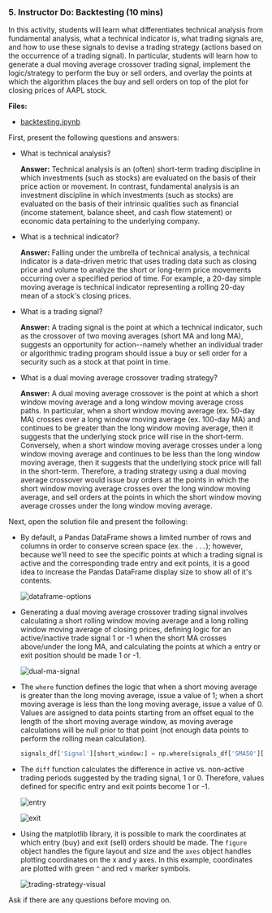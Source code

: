 ### 5. Instructor Do: Backtesting (10 mins)

In this activity, students will learn what differentiates technical analysis from fundamental analysis, what a technical indicator is, what trading signals are, and how to use these signals to devise a trading strategy (actions based on the occurrence of a trading signal). In particular, students will learn how to generate a dual moving average crossover trading signal, implement the logic/strategy to perform the buy or sell orders, and overlay the points at which the algorithm places the buy and sell orders on top of the plot for closing prices of AAPL stock.

**Files:**

* [backtesting.ipynb](Activities/04-Ins_Backtesting/Solved/backtesting.ipynb)

First, present the following questions and answers:

* What is technical analysis?

  **Answer:** Technical analysis is an (often) short-term trading discipline in which investments (such as stocks) are evaluated on the basis of their price action or movement. In contrast, fundamental analysis is an investment discipline in which investments (such as stocks) are evaluated on the basis of their intrinsic qualities such as financial (income statement, balance sheet, and cash flow statement) or economic data pertaining to the underlying company.

* What is a technical indicator?

  **Answer:** Falling under the umbrella of technical analysis, a technical indicator is a data-driven metric that uses trading data such as closing price and volume to analyze the short or long-term price movements occurring over a specified period of time. For example, a 20-day simple moving average is technical indicator representing a rolling 20-day mean of a stock's closing prices.

* What is a trading signal?

  **Answer:** A trading signal is the point at which a technical indicator, such as the crossover of two moving averages (short MA and long MA), suggests an opportunity for action--namely whether an individual trader or algorithmic trading program should issue a buy or sell order for a security such as a stock at that point in time.

* What is a dual moving average crossover trading strategy?

  **Answer:** A dual moving average crossover is the point at which a short window moving average and a long window moving average cross paths. In particular, when a short window moving average (ex. 50-day MA) crosses over a long window moving average (ex. 100-day MA) and continues to be greater than the long window moving average, then it suggests that the underlying stock price will rise in the short-term. Conversely, when a short window moving average crosses under a long window moving average and continues to be less than the long window moving average, then it suggests that the underlying stock price will fall in the short-term. Therefore, a trading strategy using a dual moving average crossover would issue buy orders at the points in which the short window moving average crosses over the long window moving average, and sell orders at the points in which the short window moving average crosses under the long window moving average.

Next, open the solution file and present the following:

* By default, a Pandas DataFrame shows a limited number of rows and columns in order to conserve screen space (ex. the `...`); however, because we'll need to see the specific points at which a trading signal is active and the corresponding trade entry and exit points, it is a good idea to increase the Pandas DataFrame display size to show all of it's contents.

  ![dataframe-options](Images/dataframe-options.png)

* Generating a dual moving average crossover trading signal involves calculating a short rolling window moving average and a long rolling window moving average of closing prices, defining logic for an active/inactive trade signal 1 or -1 when the short MA crosses above/under the long MA, and calculating the points at which a entry or exit position should be made 1 or -1.

  ![dual-ma-signal](Images/dual-ma-signal.png)

* The `where` function defines the logic that when a short moving average is greater than the long moving average, issue a value of 1; when a short moving average is less than the long moving average, issue a value of 0. Values are assigned to data points starting from an offset equal to the length of the short moving average window, as moving average calculations will be null prior to that point (not enough data points to perform the rolling mean calculation).

  ```python
  signals_df['Signal'][short_window:] = np.where(signals_df['SMA50'][short_window:] > signals_df['SMA100'][short_window:], 1.0, 0.0)
  ```

* The `diff` function calculates the difference in active vs. non-active trading periods suggested by the trading signal, 1 or 0. Therefore, values defined for specific entry and exit points become 1 or -1.

  ![entry](Images/entry.png)

  ![exit](Images/exit.png)

* Using the matplotlib library, it is possible to mark the coordinates at which entry (buy) and exit (sell) orders should be made. The `figure` object handles the figure layout and size and the `axes` object handles plotting coordinates on the x and y axes. In this example, coordinates are plotted with green `^` and red `v` marker symbols.

  ![trading-strategy-visual](Images/trading-strategy-visual.png)

Ask if there are any questions before moving on.
